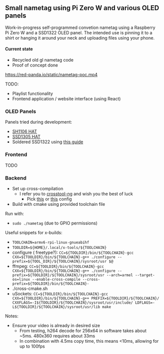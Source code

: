 ## Small nametag using Pi Zero W and various OLED panels

Work-in-progress self-programmed convetion nametag using a Raspberry Pi Zero W and a SSD1322 OLED panel. The intended
use is pinning it to a shirt or hanging it around your neck and uploading files using your phone.

#### Current state

- Recycled old gl nametag code
- Proof of concept done

https://red-panda.io/static/nametag-poc.mp4

TODO:

- Playlist functionality
- Frontend application / website interface (using React)

### OLED Panels

Panels tried during development:

- [SH1106 HAT](https://www.waveshare.com/1.3inch-oled-hat.htm)
- [SSD1305 HAT](https://www.waveshare.com/2.23inch-oled-hat.htm)
- Soldered SSD1322
  using [this guide](https://www.balena.io/blog/build-a-raspberry-pi-powered-train-station-oled-sign-for-your-desk/)

### Frontend

TODO

### Backend

- Set up cross-compilation
    - I refer you to [crosstool-ng](https://github.com/crosstool-ng/crosstool-ng) and wish you the best of luck
        - Pick [this](https://github.com/crosstool-ng/crosstool-ng/tree/master/samples/armv6-unknown-linux-gnueabihf)
          or [this](https://github.com/crosstool-ng/crosstool-ng/tree/master/samples/armv6-unknown-linux-gnueabi) config
- Build with cmake using provided toolchain file

Run with:

- `sudo ./nametag` (due to GPIO permissions)

Useful snippets for x-builds:

- `TOOLCHAIN=armv6-rpi-linux-gnueabihf`
- `TOOLDIR=${HOME}/.local/x-tools/${TOOLCHAIN}`
- configure (
  freetype?): `CC=${TOOLDIR}/bin/${TOOLCHAIN}-gcc CXX=${TOOLDIR}/bin/${TOOLCHAIN}-g++ ./configure --prefix=${TOOL_DIR}/${TOOLCHAIN}/sysroot/usr $@`
- ffmpeg:
  `CC=${TOOLDIR}/bin/${TOOLCHAIN}-gcc CXX=${TOOLDIR}/bin/${TOOLCHAIN}-g++ ./configure --prefix=${TOOLDIR}/${TOOLCHAIN}/sysroot/usr --arch=armel --target-os=linux --enable-cross-compile --cross-prefix=${TOOLDIR}/bin/${TOOLCHAIN}-`
- ./cross-cmake.sh
- uSockets:
  `CC=${TOOLDIR}/bin/${TOOLCHAIN}-gcc CXX=${TOOLDIR}/bin/${TOOLCHAIN}-g++ PREFIX=${TOOLDIR}/${TOOLCHAIN}/ CXXFLAGS=-I${TOOLDIR}/${TOOLCHAIN}/sysroot/usr/include/ LDFLAGS=-L${TOOLDIR}/${TOOLCHAIN}/sysroot/usr/lib make`

Notes:

- Ensure your video is already in desired size
    - From testing, h264 decode for 256x64 in software takes about ~5ms. 480x360 requires about 33ms
    - In combination with 4.5ms copy time, this means <10ms, allowing for up to 100fps
